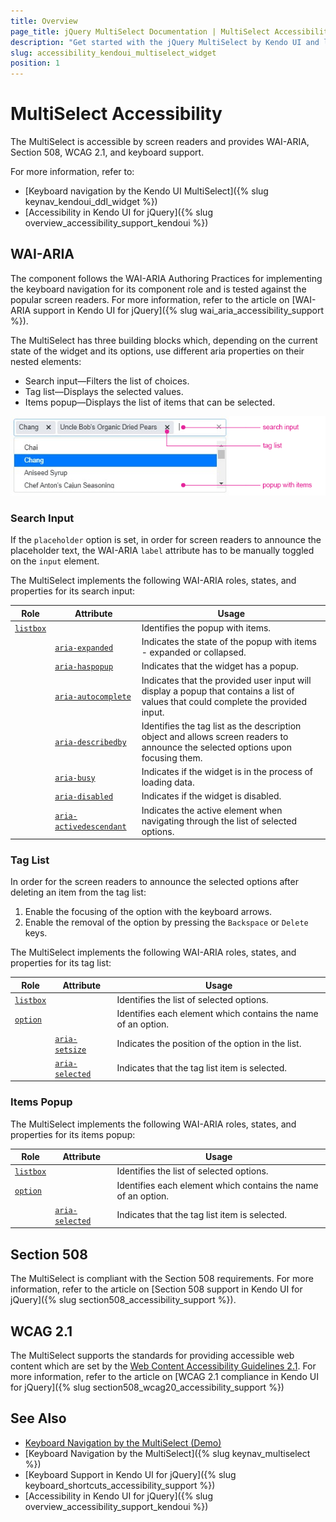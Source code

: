 ```yaml
---
title: Overview
page_title: jQuery MultiSelect Documentation | MultiSelect Accessibility
description: "Get started with the jQuery MultiSelect by Kendo UI and learn about its accessibility support for WAI-ARIA, Section 508, and WCAG 2.1."
slug: accessibility_kendoui_multiselect_widget
position: 1
---
```


# MultiSelect Accessibility

The MultiSelect is accessible by screen readers and provides WAI-ARIA, Section 508, WCAG 2.1, and keyboard support.

For more information, refer to:
* [Keyboard navigation by the Kendo UI MultiSelect]({% slug keynav_kendoui_ddl_widget %})
* [Accessibility in Kendo UI for jQuery]({% slug overview_accessibility_support_kendoui %})

## WAI-ARIA

The component follows the WAI-ARIA Authoring Practices for implementing the keyboard navigation for its component role and is tested against the popular screen readers. For more information, refer to the article on [WAI-ARIA support in Kendo UI for jQuery]({% slug wai_aria_accessibility_support %}).

The MultiSelect has three building blocks which, depending on the current state of the widget and its options, use different aria properties on their nested elements:

* Search input&mdash;Filters the list of choices.
* Tag list&mdash;Displays the selected values.
* Items popup&mdash;Displays the list of items that can be selected.

![Structure of the MultiSelect](../images/multiselect-structure.png)

### Search Input

If the `placeholder` option is set, in order for screen readers to announce the placeholder text, the WAI-ARIA `label` attribute has to be manually toggled on the `input` element.

The MultiSelect implements the following WAI-ARIA roles, states, and properties for its search input:

| Role     | Attribute             | Usage                                       |
|----------|---------------------- |---------------------------------------------|
|[`listbox`](https://www.w3.org/TR/wai-aria-1.1/#listbox)  |                              | Identifies the popup with items.
|          | [`aria-expanded`](https://www.w3.org/TR/wai-aria-1.1/#aria-expanded)         | Indicates the state of the popup with items - expanded or collapsed. |
|          | [`aria-haspopup`](https://www.w3.org/TR/wai-aria-1.1/#aria-haspopup)         | Indicates that the widget has a popup. |
|          | [`aria-autocomplete`](https://www.w3.org/TR/wai-aria-1.1/#aria-autocomplete) | Indicates that the provided user input will display a popup that contains a list of values that could complete the provided input. |
|          | [`aria-describedby`](https://www.w3.org/TR/wai-aria-1.1/#aria-describedby)   | Identifies the tag list as the description object and allows screen readers to announce the selected options upon focusing them. |
|          | [`aria-busy`](https://www.w3.org/TR/wai-aria-1.1/#aria-busy)                 | Indicates if the widget is in the process of loading data. |
|          | [`aria-disabled`](https://www.w3.org/TR/wai-aria-1.1/#aria-disabled)         | Indicates if the widget is disabled. |
|          | [`aria-activedescendant`](https://www.w3.org/TR/wai-aria-1.1/#aria-activedescendant) | Indicates the active element when navigating through the list of selected options. |

### Tag List

In order for the screen readers to announce the selected options after deleting an item from the tag list:

1. Enable the focusing of the option with the keyboard arrows.
1. Enable the removal of the option by pressing the `Backspace` or `Delete` keys.

The MultiSelect implements the following WAI-ARIA roles, states, and properties for its tag list:

| Role                                                    | Attribute     | Usage                                       |
|---------------------------------------------------------|---------------|---------------------------------------------|
|[`listbox`](https://www.w3.org/TR/wai-aria-1.1/#listbox) |               | Identifies the list of selected options.
|[`option`](https://www.w3.org/TR/wai-aria-1.1/#option)   |               | Identifies each element which contains the name of an option. |
|                                                         | [`aria-setsize`](https://www.w3.org/TR/wai-aria-1.1/#aria-setsize)   | Indicates the position of the option in the list. |
|                                                         | [`aria-selected`](https://www.w3.org/TR/wai-aria-1.1/#aria-selected) | Indicates that the tag list item is selected. |

### Items Popup

The MultiSelect implements the following WAI-ARIA roles, states, and properties for its items popup:

| Role     | Attribute     | Usage                                       |
|----------|-------------  |---------------------------------------------|
|[`listbox`](https://www.w3.org/TR/wai-aria-1.1/#listbox)  |              | Identifies the list of selected options.
|[`option`](https://www.w3.org/TR/wai-aria-1.1/#option)    |              | Identifies each element which contains the name of an option. |
|          |[`aria-selected`](https://www.w3.org/TR/wai-aria-1.1/#aria-selected) | Indicates that the tag list item is selected. |

## Section 508

The MultiSelect is compliant with the Section 508 requirements. For more information, refer to the article on [Section 508 support in Kendo UI for jQuery]({% slug section508_accessibility_support %}).

## WCAG 2.1

The MultiSelect supports the standards for providing accessible web content which are set by the [Web Content Accessibility Guidelines 2.1](https://www.w3.org/TR/WCAG/). For more information, refer to the article on [WCAG 2.1 compliance in Kendo UI for jQuery]({% slug section508_wcag20_accessibility_support %})

## See Also

* [Keyboard Navigation by the MultiSelect (Demo)](https://demos.telerik.com/kendo-ui/web/grid/navigation.html)
* [Keyboard Navigation by the MultiSelect]({% slug keynav_multiselect %})
* [Keyboard Support in Kendo UI for jQuery]({% slug keyboard_shortcuts_accessibility_support %})
* [Accessibility in Kendo UI for jQuery]({% slug overview_accessibility_support_kendoui %})
